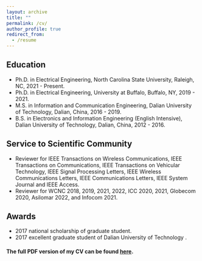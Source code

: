 ```yaml
---
layout: archive
title: ""
permalink: /cv/
author_profile: true
redirect_from:
  - /resume
---
```



## Education

- Ph.D. in Electrical Engineering, North Carolina State University, Raleigh, NC, 2021 - Present.
- Ph.D. in Electrical Engineering, University at Buffalo, Buffalo, NY, 2019 - 2021.
- M.S. in Information and Communication Engineering, Dalian University of Technology, Dalian, China, 2016 - 2019.
- B.S. in Electronics and Information Engineering (English Intensive), Dalian University of Technology, Dalian, China, 2012 - 2016.


## Service to Scientific Community

- Reviewer for IEEE Transactions on Wireless Communications, IEEE Transactions on Communications, IEEE Transactions on Vehicular Technology, IEEE Signal Processing Letters, IEEE Wireless Communications Letters, IEEE Communications Letters, IEEE System Journal and IEEE Access.
- Reviewer for WCNC 2018, 2019, 2021, 2022, ICC 2020, 2021, Globecom 2020, Asilomar 2022, and Infocom 2021.


## Awards

- 2017 national scholarship of graduate student.
- 2017 excellent graduate student of Dalian University of Technology .


#### The full PDF version of my CV can be found [here](https://drive.google.com/file/d/12KwYWDDeIc5tlJtBFQ1PoHf5O6WA1ewK/view?usp=sharing).


